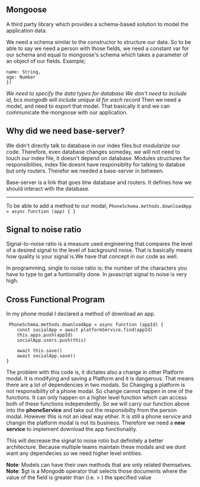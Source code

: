 ## Mongoose
A third party library which provides a schema-based solution to model the application data.

We need a schema similar to the constructor to structure our data.
So to be able to say we need a person with those fields, we need a constant var for our schema and equal to mongoose's schema which takes a parameter of an object of our fields. Example;
``` const PersonSchema = new mongoose.Schema({
name: String,
age: Number
})
``` 
*We need to specify the data types for database* 
*We don't need to include id, bcs mongodb will include unique id for each record*
Then we need a model, and need to export that model. That basically it and we can communicate the mongoose with our application.

## Why did we need base-server?
We didn't directly talk to database in our index files but *modularize* our code. Therefore, even database changes someday, we will not need to touch our index file, it doesn't depend on database. Modules structures for responsiblities, index file doesnt have responsiblity for talking to databse but only routers. Therefor we needed a base-server in between.

Base-server is a link that goes btw database and routers. It defines how we should interact with the database.

--- 
To be able to add a method to our modal; 
``PhoneSchema.methods.downloadApp = async function (app) { }``

## Signal to noise ratio

Signal-to-noise ratio is a measure used engineering that compares the level of a desired signal to the level of background noise. That is basically means how quality is your signal is.We have that concept in our code as well.

In programming, single to noise ratio is; the number of the characters you have to type to get a funtionality done. In javascript signal to noise is very high.


## Cross Functional Program

In my phone modal I declared a method of download an app. 

```
 PhoneSchema.methods.downloadApp = async function (appId) {
    const socialApp = await platformService.find(appId)
    this.apps.push(appId)
    socialApp.users.push(this)

    await this.save()
    await socialApp.save()
}
``` 

The problem with this code is, it dictates also a change in other Platform modal. It is modifying and saving a Platform and it is dangerous. That means there are a lot of dependencies in two modals. So Changing a platform is not responsibility of a phone modal. So change cannot happen in one of the functions. It can only happen on a higher level function which can access both of these functions independently. So we will carry our function above into the **phoneService** and take out the responsibilty from the person modal. However this is not an ideal way etiher. It is still a phone service and changin the platform modal is not its business. Therefore we need a **new service** to implement download the app functionality.

This will decrease the signal to noise rotio but definitely a better architecture. Because multiple teams maintain these modals and we dont want any dependecies so we need higher level entities.

**Note**: Models can have their own methods that are only related themselves.
**Note**: $gt is a Mongodb operator that selects those documents where the value of the field is greater than (i.e. > ) the specified value 